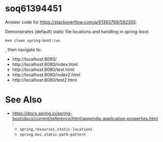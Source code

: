 # soq61394451
Answer code for https://stackoverflow.com/q/61393769/592355.

Demonstrates (default) static file locations and handling in spring-boot.

```mvn clean spring-boot:run```

, then navigate to:
- http://localhost:8080/
- http://localhost:8080/index.html
- http://localhost:8080/test.html
- http://localhost:8080/index2.html
- http://localhost:8080/test2.html

# See Also

- https://docs.spring.io/spring-boot/docs/current/reference/html/appendix-application-properties.html :
  -  `spring.resources.static-locations`
  -  `spring.mvc.static-path-pattern`
